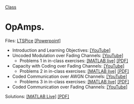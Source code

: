 [Class](../readme.md) 

# OpAmps. 

Files:  [LTSPice](../lectures/Unit04_Coding.) [[Powerpoint]](../lectures/Unit04_Coding.pdf) 

* Introduction and Learning Objectives: [[YouTube]](https://youtu.be/lrHcIt52N1c)
* Uncoded Modulation over Fading Channels:  [[YouTube]](https://youtu.be/U5yhIrxoLOU)
    * Problems 1 in in-class exercises: [[MATLAB live]](./coding_inclass.mlx)  [[PDF]](./coding_inclass.pdf) 
* Capacity with Coding over Fading Channels:  [[YouTube]](https://youtu.be/v4UFNZ4qOP4)
    * Problems 2 in in-class exercises: [[MATLAB live]](./coding_inclass.mlx)  [[PDF]](./coding_inclass.pdf) 
* Coded Communication over AWGN Channels:  [[YouTube]](https://youtu.be/9rbt-8rNwrk)
    * Problems 3 in in-class exercises: [[MATLAB live]](./coding_inclass.mlx)  [[PDF]](./coding_inclass.pdf) 
* Coded Communication over Fading Channels:  [[YouTube]](https://youtu.be/-ipdiJcNbVM)

Solutions:  [[MATLAB Live]](./coding_inclass_soln.mlx)  [[PDF]](./coding_inclass_soln.pdf)  

